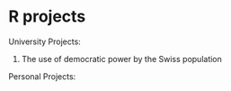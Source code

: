 # R projects
University Projects:
1. The use of democratic power by the Swiss population

Personal Projects:
